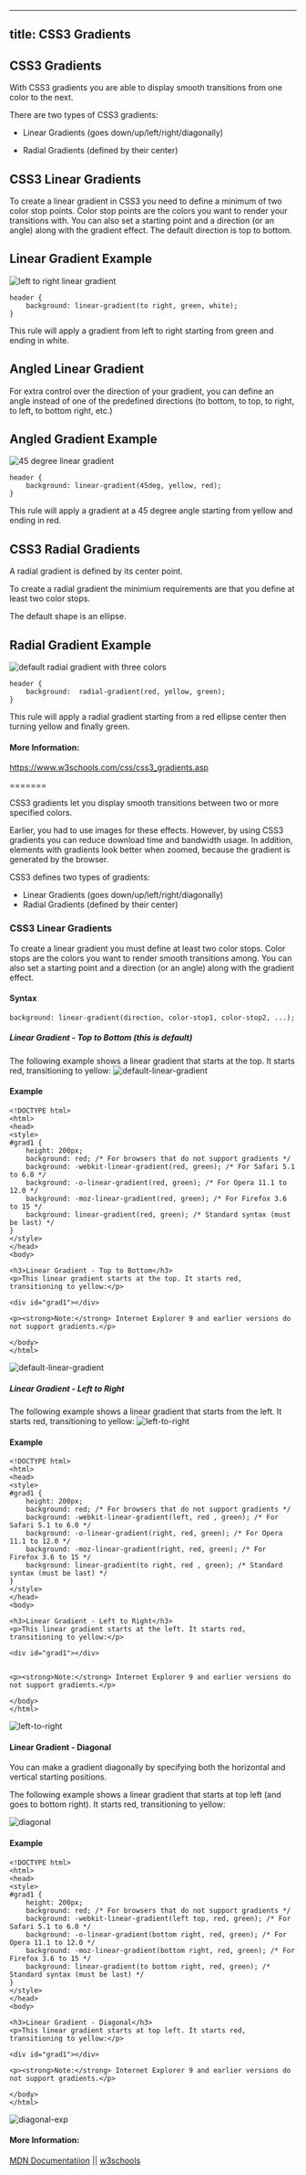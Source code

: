 
---
title: CSS3 Gradients
---
## CSS3 Gradients


With CSS3 gradients you are able to display smooth transitions from one color to the next.

There are two types of CSS3 gradients:

* Linear Gradients (goes down/up/left/right/diagonally)

* Radial Gradients (defined by their center)

## CSS3 Linear Gradients

To create a linear gradient in CSS3 you need to define a minimum of two color stop points. Color stop points are the colors you want to render your transitions with. You can also set a starting point and a direction (or an angle) along with the gradient effect. The default direction is top to bottom.

## Linear Gradient Example
![left to right linear gradient](https://www.dropbox.com/s/v80qhr4zd623wi2/linear_left_right.PNG?raw=1)
```
header {
    background: linear-gradient(to right, green, white);
}
```
This rule will apply a gradient from left to right starting from green and ending in white.

## Angled Linear Gradient

For extra control over the direction of your gradient, you can define an angle instead of one of the predefined directions (to bottom, to top, to right, to left, to bottom right, etc.)

## Angled Gradient Example
![45 degree linear gradient](https://www.dropbox.com/s/3zaopbqw07vvtil/angled_linear_gradient.PNG?raw=1)
```
header {
    background: linear-gradient(45deg, yellow, red);
}
```
This rule will apply a gradient at a 45 degree angle starting from yellow and ending in red.

## CSS3 Radial Gradients
A radial gradient is defined by its center point.

To create a radial gradient the minimium requirements are that you define at least two color stops.

The default shape is an ellipse.

## Radial Gradient Example 
![default radial gradient with three colors](https://www.dropbox.com/s/t22blpoh6i9730w/basic_radial.PNG?raw=1)
```
header {
    background:  radial-gradient(red, yellow, green);
}
```
This rule will apply a radial gradient starting from a red ellipse center then turning yellow and finally green.






#### More Information:
<!-- Please add any articles you think might be helpful to read before writing the article -->
https://www.w3schools.com/css/css3_gradients.asp

=======

CSS3 gradients let you display smooth transitions between two or more specified colors.

Earlier, you had to use images for these effects. However, by using CSS3 gradients you can reduce download time and bandwidth usage. In addition, elements with gradients look better when zoomed, because the gradient is generated by the browser.

CSS3 defines two types of gradients:

* Linear Gradients (goes down/up/left/right/diagonally)
* Radial Gradients (defined by their center)

### CSS3 Linear Gradients

To create a linear gradient you must define at least two color stops. Color stops are the colors you want to render smooth transitions among. You can also set a starting point and a direction (or an angle) along with the gradient effect.

#### Syntax
    background: linear-gradient(direction, color-stop1, color-stop2, ...);

##### Linear Gradient - Top to Bottom (this is default)
The following example shows a linear gradient that starts at the top. It starts red, transitioning to yellow:
![default-linear-gradient](https://i.imgur.com/2uGfleD.jpg)

#### Example
```
<!DOCTYPE html>
<html>
<head>
<style>
#grad1 {
    height: 200px;
    background: red; /* For browsers that do not support gradients */
    background: -webkit-linear-gradient(red, green); /* For Safari 5.1 to 6.0 */
    background: -o-linear-gradient(red, green); /* For Opera 11.1 to 12.0 */
    background: -moz-linear-gradient(red, green); /* For Firefox 3.6 to 15 */
    background: linear-gradient(red, green); /* Standard syntax (must be last) */
}
</style>
</head>
<body>

<h3>Linear Gradient - Top to Bottom</h3>
<p>This linear gradient starts at the top. It starts red, transitioning to yellow:</p>

<div id="grad1"></div>

<p><strong>Note:</strong> Internet Explorer 9 and earlier versions do not support gradients.</p>

</body>
</html>
```

![default-linear-gradient](https://i.imgur.com/CvtXCMd.jpg)

##### Linear Gradient - Left to Right
The following example shows a linear gradient that starts from the left. It starts red, transitioning to yellow:
![left-to-right](https://i.imgur.com/e4dRvZR.jpg)

#### Example

```
<!DOCTYPE html>
<html>
<head>
<style>
#grad1 {
    height: 200px;
    background: red; /* For browsers that do not support gradients */
    background: -webkit-linear-gradient(left, red , green); /* For Safari 5.1 to 6.0 */
    background: -o-linear-gradient(right, red, green); /* For Opera 11.1 to 12.0 */
    background: -moz-linear-gradient(right, red, green); /* For Firefox 3.6 to 15 */
    background: linear-gradient(to right, red , green); /* Standard syntax (must be last) */
}
</style>
</head>
<body>

<h3>Linear Gradient - Left to Right</h3>
<p>This linear gradient starts at the left. It starts red, transitioning to yellow:</p>

<div id="grad1"></div>


<p><strong>Note:</strong> Internet Explorer 9 and earlier versions do not support gradients.</p>

</body>
</html>
```

![left-to-right](https://i.imgur.com/k4FSyXz.jpg)

#### Linear Gradient - Diagonal

You can make a gradient diagonally by specifying both the horizontal and vertical starting positions.

The following example shows a linear gradient that starts at top left (and goes to bottom right). It starts red, transitioning to yellow:

![diagonal](https://i.imgur.com/YvtbUBH.jpg)

#### Example

```
<!DOCTYPE html>
<html>
<head>
<style>
#grad1 {
    height: 200px;
    background: red; /* For browsers that do not support gradients */
    background: -webkit-linear-gradient(left top, red, green); /* For Safari 5.1 to 6.0 */
    background: -o-linear-gradient(bottom right, red, green); /* For Opera 11.1 to 12.0 */
    background: -moz-linear-gradient(bottom right, red, green); /* For Firefox 3.6 to 15 */
    background: linear-gradient(to bottom right, red, green); /* Standard syntax (must be last) */
}
</style>
</head>
<body>

<h3>Linear Gradient - Diagonal</h3>
<p>This linear gradient starts at top left. It starts red, transitioning to yellow:</p>

<div id="grad1"></div>

<p><strong>Note:</strong> Internet Explorer 9 and earlier versions do not support gradients.</p>

</body>
</html>
```

![diagonal-exp](https://i.imgur.com/8gKRhAp.jpg)



#### More Information:
<!-- Please add any articles you think might be helpful to read before writing the article -->
[MDN Documentatiion](https://developer.mozilla.org/en-US/docs/Web/CSS/linear-gradient) || [w3schools](https://www.w3schools.com/css/css3_gradients.asp)
